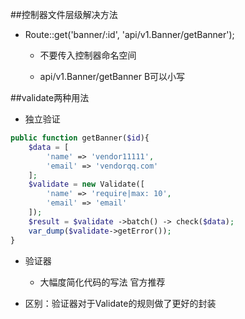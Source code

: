 ##控制器文件层级解决方法

- Route::get('banner/:id', 'api/v1.Banner/getBanner');

    - 不要传入控制器命名空间
    
    - api/v1.Banner/getBanner    B可以小写
    



##validate两种用法

- 独立验证

```php
public function getBanner($id){
    $data = [
        'name' => 'vendor11111',
        'email' => 'vendorqq.com'
    ];
    $validate = new Validate([
        'name' => 'require|max: 10',
        'email' => 'email'
    ]);
    $result = $validate ->batch() -> check($data);
    var_dump($validate->getError());
}
```

- 验证器

    - 大幅度简化代码的写法    官方推荐
    
- 区别：验证器对于Validate的规则做了更好的封装
    
    
    
